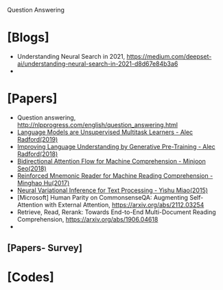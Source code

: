 Question Answering

# [Blogs]
+ Understanding Neural Search in 2021, https://medium.com/deepset-ai/understanding-neural-search-in-2021-d8d67e84b3a6
+ 

# [Papers]
* Question answering, http://nlpprogress.com/english/question_answering.html
* [Language Models are Unsupervised Multitask Learners - Alec Radford(2019)](https://d4mucfpksywv.cloudfront.net/better-language-models/language_models_are_unsupervised_multitask_learners.pdf)  
* [Improving Language Understanding by Generative Pre-Training - Alec Radford(2018)](https://s3-us-west-2.amazonaws.com/openai-assets/research-covers/language-unsupervised/language_understanding_paper.pdf) 
* [Bidirectional Attention Flow for Machine Comprehension - Minjoon Seo(2018)](https://arxiv.org/pdf/1611.01603.pdf) 
* [Reinforced Mnemonic Reader for Machine Reading Comprehension - Minghao Hu(2017)](https://arxiv.org/pdf/1705.02798.pdf)  
* [Neural Variational Inference for Text Processing - Yishu Miao(2015)](https://arxiv.org/pdf/1511.06038.pdf)  
* [Microsoft] Human Parity on CommonsenseQA: Augmenting Self-Attention with External Attention, https://arxiv.org/abs/2112.03254
* Retrieve, Read, Rerank: Towards End-to-End Multi-Document Reading Comprehension, https://arxiv.org/abs/1906.04618
* 

## [Papers- Survey]


# [Codes]
